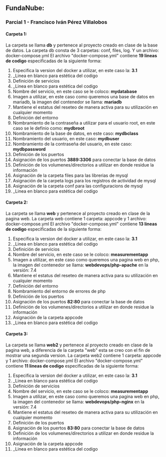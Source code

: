 ## FundaNube:
### Parcial 1 - Francisco Iván Pérez Villalobos
#### **Carpeta 1**:
La carpeta se llama **db** y pertenece al proyecto creado en clase de la base de datos. La carpeta db consta de 3 carpetas: conf, files, log. Y un archivo: docker-compose.yml
El archivo "docker-compose.yml" contiene **19 lineas de codigo** especificadas de la siguiente forma:
1. Especifica la version del docker a utilizar, en este caso la: **3.1**
2. _Linea en blanco para estética del codigo
3. Definición de servicios
4. _Linea en blanco para estética del codigo
5. Nombre del servicio, en este caso se le coloco: **mydatabase**
6. Imagen a utilizar, en este caso como queremos una base de datos en mariadb, la imagen del contenedor se llama: **mariadb**
7. Mantiene el estatus del reseteo de manera activa para su utilización en cualquier momento
8. Definición del entorno
9. Nombramiento de la contraseña a utilizar para el usuario root, en este caso se le definio como: **mydbroot**
10. Nombramiento de la base de datos, en este caso: **mydbclass**
11. Nombramiento del usuario, en este caso: **mydbuser**
12. Nombramiento de la contraseña del usuario, en este caso: **mydbpassword**
13. Definición de los puertos
14. Asignación de los puertos **3889:3306** para conectar la base de datos
15. Definición de los volumenes/directorios a utilizar en donde residue la información
16. Asignación de la carpeta files para las librerias de mysql
17. Asignación de la carpeta logs para los registros de actividad de mysql
18. Asignación de la carpeta conf para las configuracions de mysql
19. _Linea en blanco para estética del codigo

#### **Carpeta 2**: 
La carpeta se llama **web** y pertenece al proyecto creado en clase de la pagina web. La carpeta web contiene 1 carpeta: appcode y 1 archivo: docker-compose.yml
El archivo "docker-compose.yml" contiene **13 lineas de codigo** especificadas de la siguiente forma:
1. Especifica la version del docker a utilizar, en este caso la: **3.1**
2. _Linea en blanco para estética del codigo
3. Definición de servicios
4. Nombre del servicio, en este caso se le coloco: **measurementapp**
5. Imagen a utilizar, en este caso como queremos una pagina web en php, la imagen del contenedor se llama: **webdevops/php-apache** en la versión: 7.4
6. Mantiene el estatus del reseteo de manera activa para su utilización en cualquier momento
7. Definición del entorno
8. Nombramiento del entorno de errores de php
9. Definición de los puertos
10. Asignación de los puertos **82:80** para conectar la base de datos
11. Definición de los volumenes/directorios a utilizar en donde residue la información
12. Asignación de la carpeta appcode
13. _Linea en blanco para estética del codigo

#### **Carpeta 3**: 
La carpeta se llama **web2** y pertenece al proyecto creado en clase de la pagina web, a diferencia de la carpeta "web" esta se creo con el fin de mostrar una segunda version. La carpeta web2 contiene 1 carpeta: appcode y 1 archivo: docker-compose.yml
El archivo "docker-compose.yml" contiene **11 lineas de codigo** especificadas de la siguiente forma:
1. Especifica la version del docker a utilizar, en este caso la: **3.1**
2. _Linea en blanco para estética del codigo
3. Definición de servicios
4. Nombre del servicio, en este caso se le coloco: **measurementapp**
5. Imagen a utilizar, en este caso como queremos una pagina web en php, la imagen del contenedor se llama: **webdevops/php-nginx** en la versión: 7.4
6. Mantiene el estatus del reseteo de manera activa para su utilización en cualquier momento
7. Definición de los puertos
8. Asignación de los puertos **83:80** para conectar la base de datos
9. Definición de los volumenes/directorios a utilizar en donde residue la información
10. Asignación de la carpeta appcode
11. _Linea en blanco para estética del codigo
